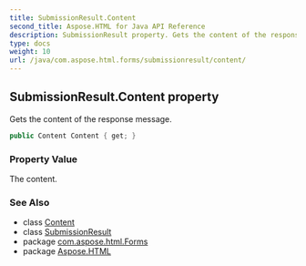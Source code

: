```yaml
---
title: SubmissionResult.Content
second_title: Aspose.HTML for Java API Reference
description: SubmissionResult property. Gets the content of the response message
type: docs
weight: 10
url: /java/com.aspose.html.forms/submissionresult/content/
---
```

## SubmissionResult.Content property

Gets the content of the response message.

```java
public Content Content { get; }
```

### Property Value

The content.

### See Also

* class [Content](../../../com.aspose.html.net/content/)
* class [SubmissionResult](../)
* package [com.aspose.html.Forms](../../submissionresult/)
* package [Aspose.HTML](../../../)
